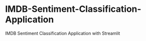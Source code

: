 # IMDB-Sentiment-Classification-Application
IMDB Sentiment Classification Application with Streamlit 
